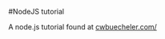 #NodeJS tutorial

A node.js tutorial found at [cwbuecheler.com/](http://cwbuecheler.com/web/tutorials/2013/node-express-mongo/)
